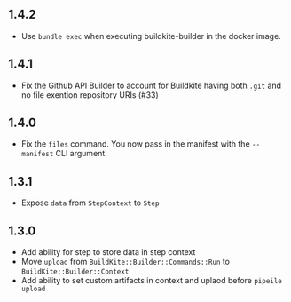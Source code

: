 ## 1.4.2
* Use `bundle exec` when executing buildkite-builder in the docker image.

## 1.4.1
* Fix the Github API Builder to account for Buildkite having both `.git` and no file exention repository URIs (#33)

## 1.4.0
* Fix the `files` command. You now pass in the manifest with the `--manifest` CLI argument.

## 1.3.1
* Expose `data` from `StepContext` to `Step`

## 1.3.0
* Add ability for step to store data in step context
* Move `upload` from `BuildKite::Builder::Commands::Run` to `BuildKite::Builder::Context`
* Add ability to set custom artifacts in context and uplaod before `pipeile upload`
